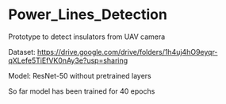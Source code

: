 # Power_Lines_Detection
Prototype to detect insulators from UAV camera

Dataset: https://drive.google.com/drive/folders/1h4uj4hO9eyqr-qXLefe5TiEfVK0nAy3e?usp=sharing

Model: ResNet-50 without pretrained layers

So far model has been trained for 40 epochs
